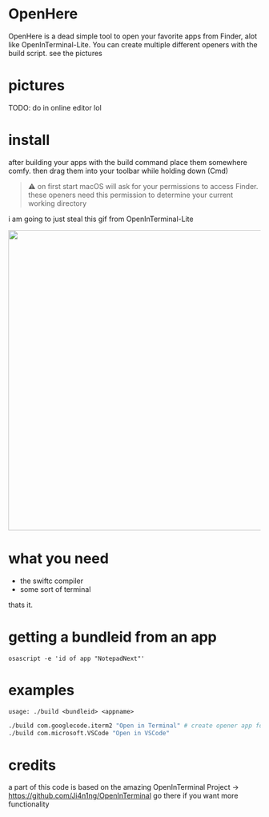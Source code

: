 # OpenHere

OpenHere is a dead simple tool to open your favorite apps from Finder, alot like OpenInTerminal-Lite.
You can create multiple different openers with the build script. see the pictures

# pictures

TODO: do in online editor lol

# install

after building your apps with the build command place them somewhere comfy.
then drag them into your toolbar while holding down (Cmd)

> ⚠️ on first start macOS will ask for your permissions to access Finder. these openers need this permission to determine your current working directory

i am going to just steal this gif from OpenInTerminal-Lite

<div>
  <img src="https://user-images.githubusercontent.com/11001224/78590414-67215a80-7874-11ea-97a1-fb8996db6984.gif" width="600px">
</div>


# what you need
- the swiftc compiler
- some sort of terminal

thats it.

# getting a bundleid from an app

`osascript -e 'id of app "NotepadNext"'`

# examples

`usage: ./build <bundleid> <appname>`

```sh
./build com.googlecode.iterm2 "Open in Terminal" # create opener app for iterm2
./build com.microsoft.VSCode "Open in VSCode"
```

# credits
a part of this code is based on the amazing OpenInTerminal Project -> https://github.com/Ji4n1ng/OpenInTerminal
go there if you want more functionality